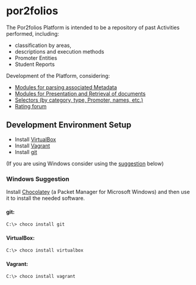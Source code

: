 # por2folios
The Por2folios Platform is intended to be a repository of past Activities performed, including: 
- classification by areas,  
- descriptions and execution methods  
- Promoter Entities  
- Student Reports  

Development of the Platform, considering: 
- [Modules for parsing associated Metadata](https://github.com/IST-Portfolios/por2folios/milestone/1) 
- [Modules for Presentation and Retrieval of documents](https://github.com/IST-Portfolios/por2folios/milestone/1)  
- [Selectors (by category, type, Promoter, names, etc.)](https://github.com/IST-Portfolios/por2folios/milestone/1) 
- [Rating forum](https://github.com/IST-Portfolios/por2folios/milestone/1) 

## Development Environment Setup

- Install [VirtualBox]
- Install [Vagrant]
- Install [git]

(If you are using Windows consider using the [suggestion](#windows-suggestion) below)

### Windows Suggestion
Install [Chocolatey] (a Packet Manager for Microsoft Windows) and then use it to install the needed software.

#### git:
```sh
C:\> choco install git
```

#### VirtualBox:
```sh
C:\> choco install virtualbox
```

#### Vagrant:
```sh
C:\> choco install vagrant
```

[Chocolatey]: <https://chocolatey.org/>
[git]: <https://git-scm.com/>
[Vagrant]: <https://www.vagrantup.com/>
[VirtualBox]: <https://www.virtualbox.org/>

